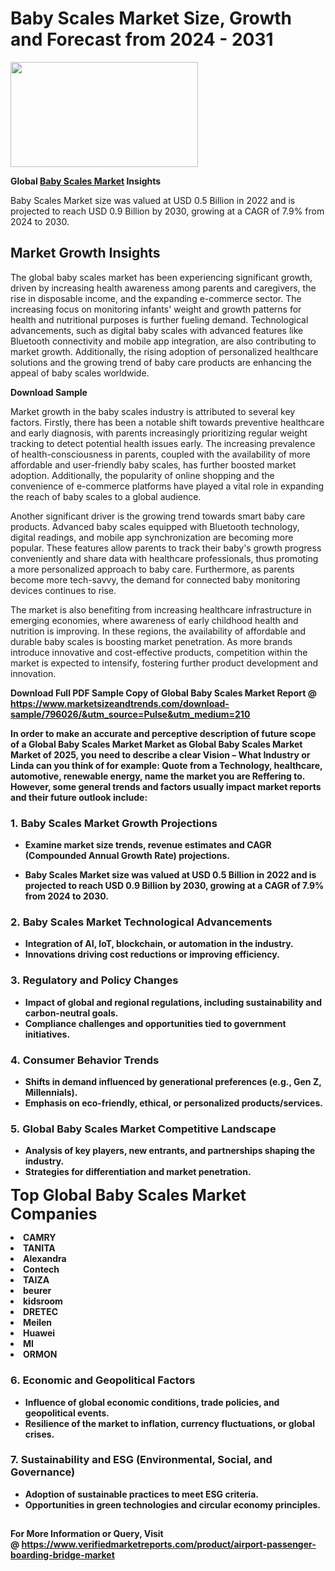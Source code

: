 <H1>Baby Scales Market Size, Growth and Forecast from 2024 - 2031</H1><img class="aligncenter size-medium wp-image-584254" src="https://thirdeyenews.in/wp-content/uploads/2024/09/Global-Market-Research-300x168.jpeg" alt="" width="300" height="168" /><p><strong>Global&nbsp;<a href="https://www.marketsizeandtrends.com/download-sample/796026/&amp;utm_source=Pulse&amp;utm_medium=210">Baby Scales Market</a> Insights</strong></p><p>Baby Scales Market size was valued at USD 0.5 Billion in 2022 and is projected to reach USD 0.9 Billion by 2030, growing at a CAGR of 7.9% from 2024 to 2030.</p><p><h2>Market Growth Insights</h2> <p>The global baby scales market has been experiencing significant growth, driven by increasing health awareness among parents and caregivers, the rise in disposable income, and the expanding e-commerce sector. The increasing focus on monitoring infants' weight and growth patterns for health and nutritional purposes is further fueling demand. Technological advancements, such as digital baby scales with advanced features like Bluetooth connectivity and mobile app integration, are also contributing to market growth. Additionally, the rising adoption of personalized healthcare solutions and the growing trend of baby care products are enhancing the appeal of baby scales worldwide.</p> <p><strong>Download Sample</strong></p> <p>Market growth in the baby scales industry is attributed to several key factors. Firstly, there has been a notable shift towards preventive healthcare and early diagnosis, with parents increasingly prioritizing regular weight tracking to detect potential health issues early. The increasing prevalence of health-consciousness in parents, coupled with the availability of more affordable and user-friendly baby scales, has further boosted market adoption. Additionally, the popularity of online shopping and the convenience of e-commerce platforms have played a vital role in expanding the reach of baby scales to a global audience.</p> <p>Another significant driver is the growing trend towards smart baby care products. Advanced baby scales equipped with Bluetooth technology, digital readings, and mobile app synchronization are becoming more popular. These features allow parents to track their baby's growth progress conveniently and share data with healthcare professionals, thus promoting a more personalized approach to baby care. Furthermore, as parents become more tech-savvy, the demand for connected baby monitoring devices continues to rise.</p> <p>The market is also benefiting from increasing healthcare infrastructure in emerging economies, where awareness of early childhood health and nutrition is improving. In these regions, the availability of affordable and durable baby scales is boosting market penetration. As more brands introduce innovative and cost-effective products, competition within the market is expected to intensify, fostering further product development and innovation.</p> <p><strong></p><p><span class=""><strong>Download Full PDF Sample Copy of Global Baby Scales Market Report</strong> @ <a href="https://www.marketsizeandtrends.com/download-sample/796026/&amp;utm_source=Pulse&amp;utm_medium=210" target="_blank">https://www.marketsizeandtrends.com/download-sample/796026/&amp;utm_source=Pulse&amp;utm_medium=210</a></span></p><p>In order to make an accurate and perceptive description of future scope of a Global&nbsp;Baby Scales Market Market as Global&nbsp;Baby Scales Market Market of 2025, you need to describe a clear Vision &ndash; What Industry or Linda can you think of for example: Quote from a Technology, healthcare, automotive, renewable energy, name the market you are Reffering to. However, some general trends and factors usually impact market reports and their future outlook include:</p><h3>1.&nbsp;<strong>Baby Scales Market Growth Projections</strong></h3><ul><li>Examine market size trends, revenue estimates and CAGR (Compounded Annual Growth Rate) projections.</li><li><p>Baby Scales Market size was valued at USD 0.5 Billion in 2022 and is projected to reach USD 0.9 Billion by 2030, growing at a CAGR of 7.9% from 2024 to 2030.</p></li></ul><h3>2.&nbsp;<strong>Baby Scales Market Technological Advancements</strong></h3><ul><li>Integration of AI, IoT, blockchain, or automation in the industry.</li><li>Innovations driving cost reductions or improving efficiency.</li></ul><h3>3.&nbsp;<strong>Regulatory and Policy Changes</strong></h3><ul><li>Impact of global and regional regulations, including sustainability and carbon-neutral goals.</li><li>Compliance challenges and opportunities tied to government initiatives.</li></ul><h3>4.&nbsp;<strong>Consumer Behavior Trends</strong></h3><ul><li>Shifts in demand influenced by generational preferences (e.g., Gen Z, Millennials).</li><li>Emphasis on eco-friendly, ethical, or personalized products/services.</li></ul><h3>5.&nbsp;<strong>Global Baby Scales Market Competitive Landscape</strong></h3><ul><li>Analysis of key players, new entrants, and partnerships shaping the industry.</li><li>Strategies for differentiation and market penetration.</li></ul><p data-pm-slice="1 1 []"><span style="color: inherit; font-family: inherit; font-size: 25px;">Top Global Baby Scales Market Companies</span></p><div class="" data-test-id=""><p><li>CAMRY</li><li> TANITA</li><li> Alexandra</li><li> Contech</li><li> TAIZA</li><li> beurer</li><li> kidsroom</li><li> DRETEC</li><li> Meilen</li><li> Huawei</li><li> MI</li><li> ORMON</li></p></div><h3>6.&nbsp;<strong>Economic and Geopolitical Factors</strong></h3><ul><li>Influence of global economic conditions, trade policies, and geopolitical events.</li><li>Resilience of the market to inflation, currency fluctuations, or global crises.</li></ul><h3>7.&nbsp;<strong>Sustainability and ESG (Environmental, Social, and Governance)</strong></h3><ul><li>Adoption of sustainable practices to meet ESG criteria.</li><li>Opportunities in green technologies and circular economy principles.</li></ul><h2><strong style="font-size: 14px;">For More Information or Query, Visit @&nbsp;</strong><a style="background-color: #ffffff; font-size: 14px;" href="https://www.marketsizeandtrends.com/report/baby-scales-market/" target="_blank">https://www.verifiedmarketreports.com/product/airport-passenger-boarding-bridge-market</a></h2>
